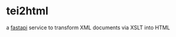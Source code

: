 # tei2html

a [fastapi](https://fastapi.tiangolo.com/) service to transform XML documents via XSLT into HTML